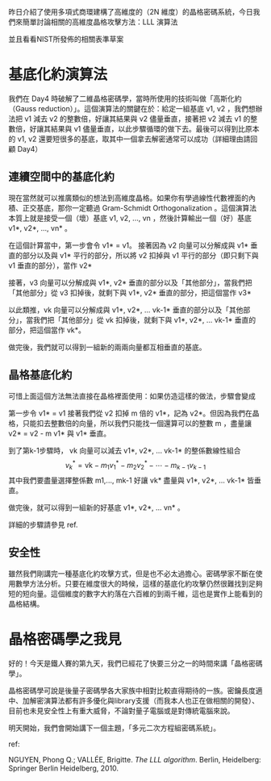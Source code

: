 




昨日介紹了使用多項式商環建構了高維度的（2N 維度）的晶格密碼系統，今日我們來簡單討論相關的高維度晶格攻擊方法：LLL 演算法

並且看看NIST所發佈的相關表準草案
# 基底化約演算法

我們在 Day4 時破解了二維晶格密碼學，當時所使用的技術叫做「高斯化約（Gauss reduction）」。這個演算法的關鍵在於：給定一組基底 v1, v2 ，我們想辦法把 v1 減去 v2 的整數倍，好讓其結果與 v2 儘量垂直，接著把 v2 減去 v1 的整數倍，好讓其結果與 v1 儘量垂直，以此步驟循環的做下去。最後可以得到比原本的 v1, v2 還要短很多的基底，取其中一個拿去解密通常可以成功（詳細理由請回顧 Day4）

## 連續空間中的基底化約

現在當然就可以推廣類似的想法到高維度晶格。如果你有學過線性代數裡面的內積、正交基底，那你一定聽過 Gram-Schmidt Orthogonalization 。這個演算法本質上就是接受一個（壞）基底 v1, v2, ..., vn ，然後計算輸出一個（好）基底 v1*, v2*, ..., vn* 。

在這個計算當中，第一步會令 v1* = v1。
接著因為 v2 向量可以分解成與 v1* 垂直的部分以及與 v1* 平行的部分，所以將 v2 扣掉與 v1 平行的部分（即只剩下與 v1 垂直的部分），當作 v2*

接著，v3 向量可以分解成與 v1*, v2* 垂直的部分以及「其他部分」，當我們把「其他部分」從 v3 扣掉後，就剩下與 v1*, v2* 垂直的部分，把這個當作 v3*

以此類推，vk 向量可以分解成與 v1*, v2*, ... vk-1* 垂直的部分以及「其他部分」，當我們把「其他部分」從 vk 扣掉後，就剩下與 v1*, v2*, ... vk-1* 垂直的部分，把這個當作 vk*。

做完後，我們就可以得到一組新的兩兩向量都互相垂直的基底。

## 晶格基底化約

可惜上面這個方法無法直接在晶格裡面使用：如果仿造這樣的做法，步驟會變成

第一步令 v1* = v1
接著我們從 v2 扣掉 m 倍的 v1*，記為 v2*。但因為我們在晶格，只能扣去整數倍的向量，所以我們只能找一個還算可以的整數 m ，盡量讓 v2* = v2 - m v1* 與 v1* 垂直。

到了第k-1步驟時， vk 向量可以減去 v1*, v2*, ... vk-1* 的整係數線性組合
$$
v_{k}^{*} = \mathrm{vk} - m_{1}v_{1}^* - m_{2}v_{2}^*-\cdots -m_{k-1}v_{k-1}
$$
其中我們要盡量選擇整係數 m1,..., mk-1 好讓 vk* 盡量與 v1*, v2*, ... vk-1* 皆垂直。

做完後，就可以得到一組新的好基底  v1*, v2*, ... vn* 。

詳細的步驟請參見 ref.

## 安全性

雖然我們剛講完一種基底化約攻擊方式，但是也不必太過擔心。密碼學家不斷在使用數學方法分析。只要在維度很大的時候，這樣的基底化約攻擊仍然很難找到足夠短的短向量。這個維度的數字大約落在六百維的到兩千維，這也是實作上能看到的晶格結構。

# 晶格密碼學之我見

好的！今天是鐵人賽的第九天，我們已經花了快要三分之一的時間來講「晶格密碼學」。


晶格密碼學可說是後量子密碼學各大家族中相對比較直得期待的一族。密鑰長度適中、加解密演算法都有許多優化與library支援（而我本人也正在做相關的開發）、目前也未見安全性上有重大威脅，不論對量子電腦或是對傳統電腦來說。

明天開始，我們會開始講下一個主題，「多元二次方程組密碼系統」。









ref:

NGUYEN, Phong Q.; VALLÉE, Brigitte. _The LLL algorithm_. Berlin, Heidelberg: Springer Berlin Heidelberg, 2010.